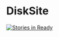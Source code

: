 ﻿# DiskSite



[![Stories in Ready](https://badge.waffle.io/Ajohn2550/diskSite.svg?label=ready&title=Ready)](http://waffle.io/Ajohn2550/diskSite)
